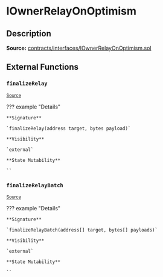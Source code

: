 # IOwnerRelayOnOptimism

## Description

**Source:** [contracts/interfaces/IOwnerRelayOnOptimism.sol](https://github.com/Synthetixio/synthetix/tree/v2.90.2-alpha/contracts/interfaces/IOwnerRelayOnOptimism.sol)

## External Functions

### `finalizeRelay`

<sub>[Source](https://github.com/Synthetixio/synthetix/tree/v2.90.2-alpha/contracts/interfaces/IOwnerRelayOnOptimism.sol#L5)</sub>

??? example "Details"

    **Signature**

    `finalizeRelay(address target, bytes payload)`

    **Visibility**

    `external`

    **State Mutability**

    ``

### `finalizeRelayBatch`

<sub>[Source](https://github.com/Synthetixio/synthetix/tree/v2.90.2-alpha/contracts/interfaces/IOwnerRelayOnOptimism.sol#L7)</sub>

??? example "Details"

    **Signature**

    `finalizeRelayBatch(address[] target, bytes[] payloads)`

    **Visibility**

    `external`

    **State Mutability**

    ``
